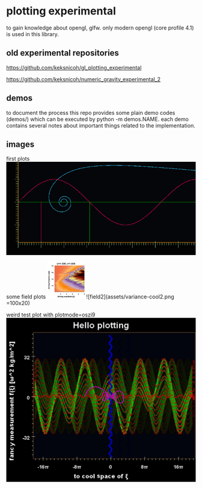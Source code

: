 plotting experimental
=====================
to gain knowledge about opengl, glfw. only modern opengl (core profile 4.1)
is used in this library.

old experimental repositories
-----------------------------
https://github.com/keksnicoh/gl_plotting_experimental

https://github.com/keksnicoh/numeric_gravity_experimental_2

demos
-----
to document the process this repo provides some plain demo 
codes (demos/) which can be executed by python -m demos.NAME. 
each demo contains several notes about important things related
to the implementation.

images
------
first plots
![firstplot](/firstplot.png)

some field plots
<img src="assets/varf-deltan-kapitza-colors.png" alt="Drawing" style="width: 100px;" width="100"/>
![field2](assets/variance-cool2.png  =100x20)

weird test plot with plotmode=oszi9
![oszi](/weird-oszi.jpg)
